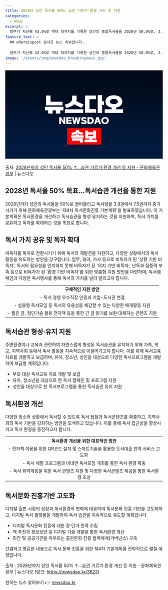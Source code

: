 ```yaml
---
title: 2028년 성인 독서율 50%↑ 습관 기르기·환경 개선 등 지원
categories:
  - News
excerpt: >
  정부가 지난해 43.0%로 역대 최저치를 기록한 성인의 종합독서율을 2028년 50.0%로, 3.9권이었던 …
feature_text: >
  ## whereispost 실시간 뉴스 속보입니다.

  정부가 지난해 43.0%로 역대 최저치를 기록한 성인의 종합독서율을 2028년 50.0%로, 3.9권이었던 …
image: '/assets/img/newsdao_breakingnews.jpg'
---
```


![뉴스다오 속보](/assets/img/newsdao_breakingnews.jpg)

<p>출처: <a href="https://newsdao.kr/3623" rel="dofollow">2028년까지 성인 독서율 50% ↑…습관 기르기·환경 개선 등 지원 - 문화체육관광부</a> | 뉴스다오</p>

<h2 data-ke-size="size26">2028년 독서율 50% 목표…독서습관 개선을 통한 지원</h2>

2028년까지 성인의 독서율을 50%로 끌어올리고 독서량을 3.9권에서 7.5권까지 증가시키기 위해 문화체육관광부는 '제4차 독서문화진흥 기본계획'을 발표하였습니다. 이 기본계획은 독서환경을 개선하고 독서습관을 형성·유지하는 것을 지원하며, 독서 가치를 공유하고 독자를 확대하는 것을 목표로 합니다.

<p data-ke-size="size16"></p>

<h2 data-ke-size="size24">독서 가치 공유 및 독자 확대</h2>

<p data-ke-size="size16">비독자를 독자로 전환시키기 위해 독서의 재발견을 지원하고, 다양한 상황에서의 독서 활동을 유도하는 방안을 강구합니다. 업무, 육아, 가사 등으로 비독자가 된 '상황 기반 비독자', 독서의 필요성을 인지하지 못해 비독자가 된 '의지 기반 비독자', 난독과 집중력 부족 등으로 비독자가 된 '환경 기반 비독자'를 위한 맞춤형 지원 방안을 마련하며, 독서캠페인과 다양한 독서행사를 통해 독서의 가치를 널리 알리고자 합니다.</p>

<table>
	<tr>
    	<td style="text-align: center; height: 17px;"><b>구체적인 지원 방안</b></td>
	</tr>
	<tr>
    	<td style="text-align: center; height: 17px;">- 독서 경영 우수직장 인증과 기업-도서관 연결</td>
	</tr>
	<tr>
    	<td style="text-align: center; height: 17px;">- 실용형 독서모임 등 독서의 유용성을 체감할 수 있는 다양한 매개활동 지원</td>
	</tr>
	<tr>
    	<td style="text-align: center; height: 17px;">- 짧은 글, 첨단기술 활용 전자책 등을 통한 긴 글 읽기를 보완·대체하는 콘텐츠 지원</td>
	</tr>
</table>

<p data-ke-size="size16"></p>

<h2 data-ke-size="size24">독서습관 형성·유지 지원</h2>

<p data-ke-size="size16">주변환경이나 교육과 관련하여 자연스럽게 형성된 독서습관을 유지하기 위해 가족, 학교, 지역사회 등에서 독서 활동을 지속적으로 이끌어가고자 합니다. 이를 위해 독서교육 자료를 개발하고 보급하며, 유아, 청소년, 성인을 대상으로 다양한 독서프로그램을 개발하여 보급할 계획입니다. </p>

<ul>
	<li>부모 대상 독서교육 자료 개발 및 보급</li>
	<li>유아, 청소년을 대상으로 한 독서 캠페인 및 프로그램 지원</li>
	<li>성인을 대상으로 한 독서프로그램을 통한 독서습관 유지 지원</li>
</ul>

<p data-ke-size="size16"></p>

<h2 data-ke-size="size24">독서환경 개선</h2>

<p data-ke-size="size16">다양한 장소와 상황에서 독서할 수 있도록 독서 접점과 독서콘텐츠를 확충하고, 지역사회의 독서 기반을 강화하는 방안을 모색하고 있습니다. 이를 통해 독서 접근성을 향상시키고 독서 환경을 증진하고자 합니다.</p>

<table>
	<tr>
    	<td style="text-align: center; height: 17px;"><b>독서환경 개선을 위한 대표적인 방안</b></td>
	</tr>
	<tr>
    	<td style="text-align: center; height: 17px;">- 전자책 이용을 위한 QR코드 설치 및 스마트기술을 활용한 도서대출 연계 서비스 고도화</td>
	</tr>
	<tr>
    	<td style="text-align: center; height: 17px;">- 독서 체험 프로그램과 비대면 독서모임 개최를 통한 독서 환경 확충</td>
	</tr>
	<tr>
    	<td style="text-align: center; height: 17px;">- 독서 취약계층을 위한 독서 콘텐츠 지원 및 다양한 독서콘텐츠 제공을 통한 독서환경 조성</td>
	</tr>
</table>

<p data-ke-size="size16"></p>

<h2 data-ke-size="size24">독서문화 진흥기반 고도화</h2>

<p data-ke-size="size16">디지털 출판 시장의 성장과 독서환경의 변화에 대응하여 독서문화 진흥 기반을 고도화하고, 디지털 독서 플랫폼을 개발하여 독서 습관을 지속적으로 유도할 계획입니다.</p>

<ul>
	<li>디지털 독서문화 진흥에 대한 장·단기 전략 수립</li>
	<li>책 추천과 정보보안 등 디지털 기술 개발을 통한 독서환경 개선</li>
	<li>민간 및 공공기관을 아우르는 출판문화 진흥 협력체계(거버넌스) 구축</li>
</ul>

<p data-ke-size="size16"></p>

간결하고 명료한 내용으로 독서 문화 진흥을 위한 제4차 기본계획을 전략적으로 펼칠 예정입니다.

출처 : 2028년까지 성인 독서율 50% ↑…습관 기르기·환경 개선 등 지원 - 문화체육관광부 | 뉴스다오 (링크: https://newsdao.kr/3623) 

원하는 뉴스 찾아보기 👉 <a href="https://newsdao.kr" rel="dofollow">newsdao.kr</a>


